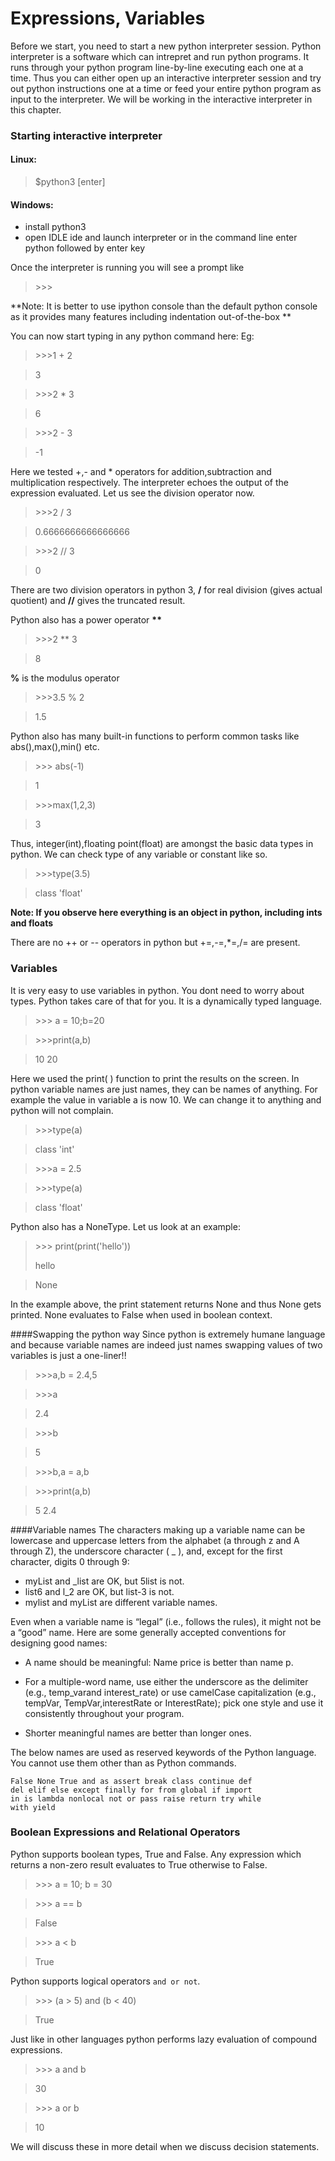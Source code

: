 # Expressions, Variables
Before we start, you need to start a new python interpreter session. Python interpreter is a software which can intrepret and run python programs. It runs through your python program line-by-line executing each one at a time. Thus you can either open up an interactive interpreter session and try out python instructions one at a time or feed your entire python program as input to the interpreter. We will be working in the interactive interpreter in this chapter. 

### Starting interactive interpreter
#### Linux:
> $python3 [enter]
 
#### Windows:
* install python3 
* open IDLE ide and launch interpreter or in the command line enter python followed by enter key

Once the interpreter is running you will see a prompt like
> \>>>


**Note: It is better to use ipython console than the default python console as it provides many features including indentation out-of-the-box **

You can now start typing in any python command here:
Eg:
> \>>>1 + 2

> 3

> \>>>2 * 3

> 6

> \>>>2 - 3

> -1

Here we tested +,- and * operators for addition,subtraction and multiplication respectively. The interpreter echoes the output of the expression evaluated. Let us see the division operator now.

> 
> \>>>2 / 3

> 0.6666666666666666

> \>>>2 // 3

>0

There are two division operators in python 3, **/** for real division (gives actual quotient) and **//** gives the truncated result.

Python also has a power operator **\*\***
>\>>>2 \*\* 3

>8

**%** is the modulus operator
> \>>>3.5 % 2

>1.5

Python also has many built-in functions to perform common tasks like abs(),max(),min() etc.
>\>>> abs(-1)

>1

>\>>>max(1,2,3)

>3

Thus, integer(int),floating point(float) are amongst the basic data types in python. We can check type of any variable or constant like so.
>\>>>type(3.5)

>class 'float'

**Note: If you observe here everything is an object in python, including ints and floats**

There are no ++ or -- operators in python but +=,-=,*=,/= are present.



### Variables
It is very easy to use variables in python. You dont need to worry about types. Python takes care of that for you. It is a dynamically typed language.
>\>>> a = 10;b=20

>\>>>print(a,b)

>10 20

Here we used the print( ) function to print the results on the screen.
In python variable names are just names, they can be names of anything. For example the value in variable a is now 10. We can change it to anything and python will not complain.

>\>>>type(a)

>class 'int'

>\>>>a = 2.5

>\>>>type(a)

>class 'float'

Python also has a NoneType. Let us look at an example:

>\>>> print(print('hello'))
>
>hello

>None

In the example above, the print statement returns None and thus None gets printed. None evaluates to False when used in boolean context.


####Swapping the python way
Since python is extremely humane language and because variable names are indeed just names swapping values of two variables is just a one-liner!!
>\>>>a,b = 2.4,5

>\>>>a

>2.4

>\>>>b

>5

>\>>>b,a = a,b

>\>>>print(a,b)

>5 2.4

####Variable names
The characters making up a variable name can be lowercase and uppercase letters from the
alphabet (a through z and A through Z), the underscore character ( _ ), and, except for the
first character, digits 0 through 9:


* myList and _list are OK, but 5list is not.
* list6 and l_2 are OK, but list-3 is not.
* mylist and myList are different variable names.

Even when a variable name is “legal” (i.e., follows the rules), it might not be a “good”
name. Here are some generally accepted conventions for designing good names:

* A name should be meaningful: Name price is better than name p.
* For a multiple-word name, use either the underscore as the delimiter (e.g., temp_varand interest_rate) or use camelCase capitalization (e.g., tempVar, TempVar,interestRate or InterestRate); pick one style and use it consistently throughout your program. 

* Shorter meaningful names are better than longer ones.

The below names are used as reserved keywords of the Python language. You cannot use them other than as Python commands.

```
False None True and as assert break class continue def
del elif else except finally for from global if import
in is lambda nonlocal not or pass raise return try while
with yield
```
### Boolean Expressions and Relational Operators

Python supports boolean types, True and False. Any expression which returns a non-zero result evaluates to True otherwise to False.

>\>>> a = 10; b = 30

>\>>> a == b

>False

>\>>> a < b

>True

Python supports logical operators ```and or not```.

>\>>> (a > 5) and (b < 40)

>True

Just like in other languages python performs lazy evaluation of compound expressions.

> \>>> a and b

>30

> \>>> a or b

> 10

We will discuss these in more detail when we discuss decision statements. 




























